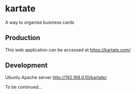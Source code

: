 # kartate
A way to organise business cards

## Production

This web application can be accessed at https://kartate.com/

## Development

Ubuntu Apache server http://192.168.0.10/kartate/

To be continued...